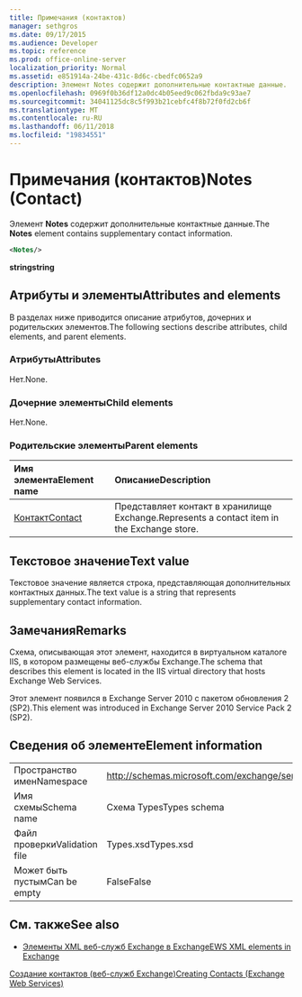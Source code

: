 ```yaml
---
title: Примечания (контактов)
manager: sethgros
ms.date: 09/17/2015
ms.audience: Developer
ms.topic: reference
ms.prod: office-online-server
localization_priority: Normal
ms.assetid: e851914a-24be-431c-8d6c-cbedfc0652a9
description: Элемент Notes содержит дополнительные контактные данные.
ms.openlocfilehash: 0969f0b36df12a0dc4b05eed9c062fbda9c93ae7
ms.sourcegitcommit: 34041125dc8c5f993b21cebfc4f8b72f0fd2cb6f
ms.translationtype: MT
ms.contentlocale: ru-RU
ms.lasthandoff: 06/11/2018
ms.locfileid: "19834551"
---
```

# <a name="notes-contact"></a><span data-ttu-id="55010-103">Примечания (контактов)</span><span class="sxs-lookup"><span data-stu-id="55010-103">Notes (Contact)</span></span>

<span data-ttu-id="55010-104">Элемент **Notes** содержит дополнительные контактные данные.</span><span class="sxs-lookup"><span data-stu-id="55010-104">The **Notes** element contains supplementary contact information.</span></span> 
  
```XML
<Notes/>
```

 <span data-ttu-id="55010-105">**string**</span><span class="sxs-lookup"><span data-stu-id="55010-105">**string**</span></span>
## <a name="attributes-and-elements"></a><span data-ttu-id="55010-106">Атрибуты и элементы</span><span class="sxs-lookup"><span data-stu-id="55010-106">Attributes and elements</span></span>

<span data-ttu-id="55010-107">В разделах ниже приводится описание атрибутов, дочерних и родительских элементов.</span><span class="sxs-lookup"><span data-stu-id="55010-107">The following sections describe attributes, child elements, and parent elements.</span></span>
  
### <a name="attributes"></a><span data-ttu-id="55010-108">Атрибуты</span><span class="sxs-lookup"><span data-stu-id="55010-108">Attributes</span></span>

<span data-ttu-id="55010-109">Нет.</span><span class="sxs-lookup"><span data-stu-id="55010-109">None.</span></span>
  
### <a name="child-elements"></a><span data-ttu-id="55010-110">Дочерние элементы</span><span class="sxs-lookup"><span data-stu-id="55010-110">Child elements</span></span>

<span data-ttu-id="55010-111">Нет.</span><span class="sxs-lookup"><span data-stu-id="55010-111">None.</span></span>
  
### <a name="parent-elements"></a><span data-ttu-id="55010-112">Родительские элементы</span><span class="sxs-lookup"><span data-stu-id="55010-112">Parent elements</span></span>

|<span data-ttu-id="55010-113">**Имя элемента**</span><span class="sxs-lookup"><span data-stu-id="55010-113">**Element name**</span></span>|<span data-ttu-id="55010-114">**Описание**</span><span class="sxs-lookup"><span data-stu-id="55010-114">**Description**</span></span>|
|:-----|:-----|
|[<span data-ttu-id="55010-115">Контакт</span><span class="sxs-lookup"><span data-stu-id="55010-115">Contact</span></span>](contact.md) <br/> |<span data-ttu-id="55010-116">Представляет контакт в хранилище Exchange.</span><span class="sxs-lookup"><span data-stu-id="55010-116">Represents a contact item in the Exchange store.</span></span>  <br/> |
   
## <a name="text-value"></a><span data-ttu-id="55010-117">Текстовое значение</span><span class="sxs-lookup"><span data-stu-id="55010-117">Text value</span></span>

<span data-ttu-id="55010-118">Текстовое значение является строка, представляющая дополнительных контактных данных.</span><span class="sxs-lookup"><span data-stu-id="55010-118">The text value is a string that represents supplementary contact information.</span></span>
  
## <a name="remarks"></a><span data-ttu-id="55010-119">Замечания</span><span class="sxs-lookup"><span data-stu-id="55010-119">Remarks</span></span>

<span data-ttu-id="55010-120">Схема, описывающая этот элемент, находится в виртуальном каталоге IIS, в котором размещены веб-службы Exchange.</span><span class="sxs-lookup"><span data-stu-id="55010-120">The schema that describes this element is located in the IIS virtual directory that hosts Exchange Web Services.</span></span>
  
<span data-ttu-id="55010-121">Этот элемент появился в Exchange Server 2010 с пакетом обновления 2 (SP2).</span><span class="sxs-lookup"><span data-stu-id="55010-121">This element was introduced in Exchange Server 2010 Service Pack 2 (SP2).</span></span>
  
## <a name="element-information"></a><span data-ttu-id="55010-122">Сведения об элементе</span><span class="sxs-lookup"><span data-stu-id="55010-122">Element information</span></span>

|||
|:-----|:-----|
|<span data-ttu-id="55010-123">Пространство имен</span><span class="sxs-lookup"><span data-stu-id="55010-123">Namespace</span></span>  <br/> |http://schemas.microsoft.com/exchange/services/2006/types  <br/> |
|<span data-ttu-id="55010-124">Имя схемы</span><span class="sxs-lookup"><span data-stu-id="55010-124">Schema name</span></span>  <br/> |<span data-ttu-id="55010-125">Схема Types</span><span class="sxs-lookup"><span data-stu-id="55010-125">Types schema</span></span>  <br/> |
|<span data-ttu-id="55010-126">Файл проверки</span><span class="sxs-lookup"><span data-stu-id="55010-126">Validation file</span></span>  <br/> |<span data-ttu-id="55010-127">Types.xsd</span><span class="sxs-lookup"><span data-stu-id="55010-127">Types.xsd</span></span>  <br/> |
|<span data-ttu-id="55010-128">Может быть пустым</span><span class="sxs-lookup"><span data-stu-id="55010-128">Can be empty</span></span>  <br/> |<span data-ttu-id="55010-129">False</span><span class="sxs-lookup"><span data-stu-id="55010-129">False</span></span>  <br/> |
   
## <a name="see-also"></a><span data-ttu-id="55010-130">См. также</span><span class="sxs-lookup"><span data-stu-id="55010-130">See also</span></span>



- [<span data-ttu-id="55010-131">Элементы XML веб-служб Exchange в Exchange</span><span class="sxs-lookup"><span data-stu-id="55010-131">EWS XML elements in Exchange</span></span>](ews-xml-elements-in-exchange.md)


[<span data-ttu-id="55010-132">Создание контактов (веб-служб Exchange)</span><span class="sxs-lookup"><span data-stu-id="55010-132">Creating Contacts (Exchange Web Services)</span></span>](http://msdn.microsoft.com/library/4845917e-70d1-481c-bbd7-011ec6571789%28Office.15%29.aspx)

